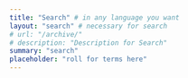 ```yaml
---
title: "Search" # in any language you want
layout: "search" # necessary for search
# url: "/archive/"
# description: "Description for Search"
summary: "search"
placeholder: "roll for terms here"
---
```


